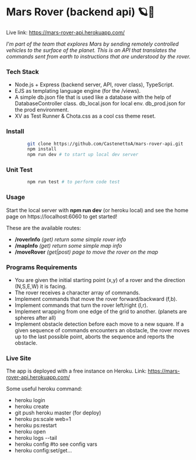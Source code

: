 # Mars Rover (backend api) 🪐🤖
Live link: https://mars-rover-api.herokuapp.com/

*I'm part of the team that explores Mars by sending remotely controlled vehicles to the surface of the planet. 
This is an API that translates the commands sent from earth to instructions that are understood by the rover.*

### Tech Stack
* Node.js + Express (backend server, API, rover class), TypeScript.
* EJS as templating language engine (for the /views).
* A simple db.json file that is used like a database with the help of DatabaseController class. db_local.json for local env. db_prod.json for the prod environment.
* XV as Test Runner & Chota.css as a cool css theme reset.

### Install
```sh
        git clone https://github.com/CastenettoA/mars-rover-api.git
        npm install
        npm run dev # to start up local dev server
```

### Unit Test
```sh
        npm run test # to perform code test
```

### Usage
Start the local server with **npm run dev** (or heroku local) and see the home page on https://localhost:6060 to get started!

These are the available routes:
* **/roverInfo** *(get) return some simple rover info*
* **/mapInfo** *(get) return some simple map info*
* **/moveRover** *(get|post) page to move the rover on the map*

### Programs Requirements
* You are given the initial starting point (x,y) of a rover and the direction (N,S,E,W) it is facing.
* The rover receives a character array of commands.
* Implement commands that move the rover forward/backward (f,b).
* Implement commands that turn the rover left/right (l,r).
* Implement wrapping from one edge of the grid to another. (planets are spheres after all)
* Implement obstacle detection before each move to a new square. If a given sequence of commands encounters an obstacle, the rover moves up to the last possible point, aborts the sequence and reports the obstacle.

### Live Site
The app is deployed with a free instance on Heroku.
Link: https://mars-rover-api.herokuapp.com/

Some useful heroku command: 
* heroku login
* heroku create
* git push heroku master (for deploy)
* heroku ps:scale web=1
* heroku ps:restart
* heroku open
* heroku logs --tail
* heroku config #to see config vars
* heroku config:set/get...

